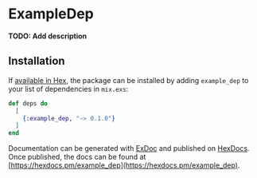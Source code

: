 # ExampleDep

**TODO: Add description**

## Installation

If [available in Hex](https://hex.pm/docs/publish), the package can be installed
by adding `example_dep` to your list of dependencies in `mix.exs`:

```elixir
def deps do
  [
    {:example_dep, "~> 0.1.0"}
  ]
end
```

Documentation can be generated with [ExDoc](https://github.com/elixir-lang/ex_doc)
and published on [HexDocs](https://hexdocs.pm). Once published, the docs can
be found at [https://hexdocs.pm/example_dep](https://hexdocs.pm/example_dep).


